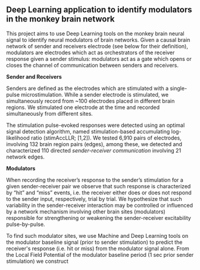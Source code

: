 ## Deep Learning application to identify modulators in the monkey brain network

This project aims to use Deep Learning tools on the monkey brain neural signal to identify neural modulators of brain networks. Given a causal brain network of sender and receivers electrode (see below for their definition), modulators are electrodes which act as orchestrators of the receiver response given a sender stimulus: modulators act as a gate which opens or closes the channel of communication between senders and receivers.

**Sender and Receivers**

Senders are defined as the electrodes which are stimulated with a single-pulse microstimulation. While a sender electrode is stimulated, we simultaneously record from ~100 electrodes placed in different brain regions. We stimulated one electrode at the time and recorded simultaneously from different sites.

The stimulation pulse-evoked responses were detected using an optimal signal detection algorithm, named
stimulation-based accumulating log-likelihood ratio (stimAccLLR; [1,2]). We tested 6,910 pairs of
electrodes, involving 132 brain region pairs (edges), among these, we detected and characterized 110 directed _sender-receiver communication_ involving 21 network edges.

**Modulators**

When recording the receiver’s response to the sender’s stimulation for a given sender-receiver pair we observe that such response is characterized by “hit” and “miss” events, i.e. the receiver either does or does not respond to the sender input, respectively, trial by trial. We hypothesize that such variability in the sender-receiver interaction may be controlled or influenced by a network mechanism involving other brain sites (modulators) responsible for strengthening or weakening the sender-receiver excitability pulse-by-pulse.

To find such modulator sites, we use Machine and Deep Learning tools on the modulator baseline signal (prior to sender stimulation) to predict the receiver's response (i.e. hit or miss) from the modulator signal alone. From the Local Field Potential of the modulator baseline period (1 sec prior sender stimulation) we construct
